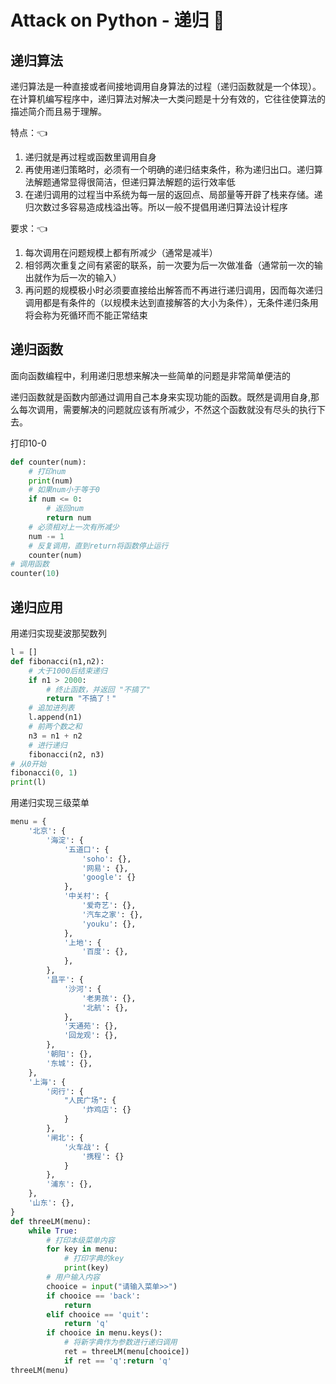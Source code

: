 # Attack on Python - 递归 🐍












<extoc></extoc>

## 递归算法
递归算法是一种直接或者间接地调用自身算法的过程（递归函数就是一个体现）。在计算机编写程序中，递归算法对解决一大类问题是十分有效的，它往往使算法的描述简介而且易于理解。

特点：👈

1. 递归就是再过程或函数里调用自身
2. 再使用递归策略时，必须有一个明确的递归结束条件，称为递归出口。递归算法解题通常显得很简洁，但递归算法解题的运行效率低
3. 在递归调用的过程当中系统为每一层的返回点、局部量等开辟了栈来存储。递归次数过多容易造成栈溢出等。所以一般不提倡用递归算法设计程序

要求：👈


1. 每次调用在问题规模上都有所减少（通常是减半）
2. 相邻两次重复之间有紧密的联系，前一次要为后一次做准备（通常前一次的输出就作为后一次的输入）
3. 再问题的规模极小时必须要直接给出解答而不再进行递归调用，因而每次递归调用都是有条件的（以规模未达到直接解答的大小为条件），无条件递归条用将会称为死循环而不能正常结束

## 递归函数

面向函数编程中，利用递归思想来解决一些简单的问题是非常简单便洁的

递归函数就是函数内部通过调用自己本身来实现功能的函数。既然是调用自身,那么每次调用，需要解决的问题就应该有所减少，不然这个函数就没有尽头的执行下去。

打印10-0

```python
def counter(num):
    # 打印num
    print(num)
    # 如果num小于等于0
    if num <= 0:
        # 返回num
        return num
    # 必须相对上一次有所减少
    num -= 1
    # 反复调用，直到return将函数停止运行
    counter(num)
# 调用函数
counter(10)
```

## 递归应用

用递归实现斐波那契数列

```python
l = []
def fibonacci(n1,n2):
    # 大于1000后结束递归
    if n1 > 2000:
        # 终止函数，并返回 "不搞了"
        return "不搞了！"
    # 追加进列表
    l.append(n1)
    # 前两个数之和
    n3 = n1 + n2
    # 进行递归
    fibonacci(n2, n3)
# 从0开始
fibonacci(0, 1)
print(l)
```

用递归实现三级菜单

```python
menu = {
    '北京': {
        '海淀': {
            '五道口': {
                'soho': {},
                '网易': {},
                'google': {}
            },
            '中关村': {
                '爱奇艺': {},
                '汽车之家': {},
                'youku': {},
            },
            '上地': {
                '百度': {},
            },
        },
        '昌平': {
            '沙河': {
                '老男孩': {},
                '北航': {},
            },
            '天通苑': {},
            '回龙观': {},
        },
        '朝阳': {},
        '东城': {},
    },
    '上海': {
        '闵行': {
            "人民广场": {
                '炸鸡店': {}
            }
        },
        '闸北': {
            '火车战': {
                '携程': {}
            }
        },
        '浦东': {},
    },
    '山东': {},
}
def threeLM(menu):
    while True:
        # 打印本级菜单内容
        for key in menu:
            # 打印字典的key
            print(key)
        # 用户输入内容
        chooice = input("请输入菜单>>")
        if chooice == 'back':
            return 
        elif chooice == 'quit':
            return 'q'
        if chooice in menu.keys():
            # 将新字典作为参数进行递归调用
            ret = threeLM(menu[chooice])
            if ret == 'q':return 'q'
threeLM(menu)
```





